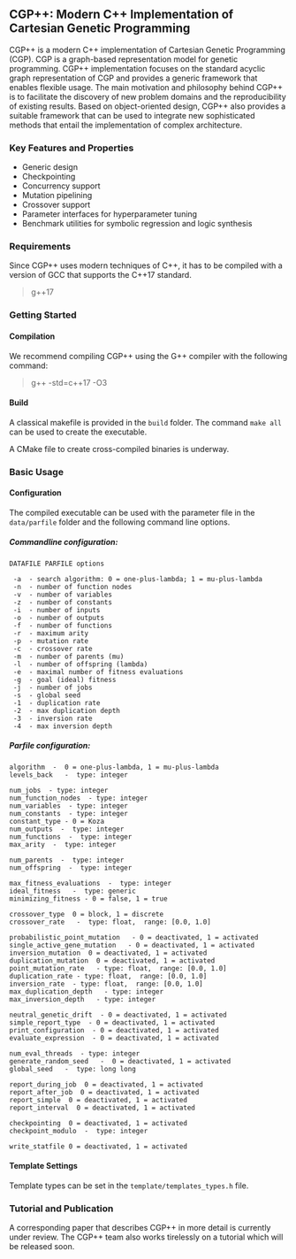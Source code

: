 ## CGP++: Modern C++ Implementation of Cartesian Genetic Programming

CGP++ is a modern C++ implementation of Cartesian Genetic Programming (CGP). CGP is a graph-based
representation model for genetic programming. CGP++ implementation focuses on the standard acyclic graph representation of CGP
and provides a generic framework that enables flexible usage. The main motivation and philosophy behind CGP++ 
is to facilitate the discovery of new problem domains and the reproducibility of existing results. Based on object-oriented design,
CGP++ also provides a suitable framework that can be used to integrate new sophisticated methods that entail the implementation of complex architecture. 

### Key Features and Properties

- Generic design
- Checkpointing
- Concurrency support
- Mutation pipelining
- Crossover support
- Parameter interfaces for hyperparameter tuning 
- Benchmark utilities for symbolic regression and logic synthesis
  

### Requirements

Since CGP++ uses modern techniques of C++, it has to be compiled with a version of GCC that supports the C++17 standard. 
> g++17

### Getting Started

#### Compilation 

We recommend compiling CGP++ using the G++ compiler with the following command: 
> g++ -std=c++17 -O3

#### Build 

A classical makefile is provided in the ```build``` folder. The command ```make all``` can be used to create the executable.

A CMake file to create cross-compiled binaries is underway. 

### Basic Usage 

#### Configuration 

The compiled executable can be used with the parameter file in the ```data/parfile``` folder and the 
following command line options.

##### Commandline configuration:
```
DATAFILE PARFILE options

 -a  - search algorithm: 0 = one-plus-lambda; 1 = mu-plus-lambda 
 -n  - number of function nodes  
 -v  - number of variables  
 -z  - number of constants 
 -i  - number of inputs  
 -o  - number of outputs 
 -f  - number of functions 
 -r  - maximum arity
 -p  - mutation rate
 -c  - crossover rate 
 -m  - number of parents (mu) 
 -l  - number of offspring (lambda) 
 -e  - maximal number of fitness evaluations
 -g  - goal (ideal) fitness 
 -j  - number of jobs
 -s  - global seed
 -1  - duplication rate 
 -2  - max duplication depth 
 -3  - inversion rate 
 -4  - max inversion depth 
```

##### Parfile configuration:
  
```
algorithm  -  0 = one-plus-lambda, 1 = mu-plus-lambda 
levels_back   -  type: integer

num_jobs  - type: integer 
num_function_nodes  - type: integer 
num_variables  - type: integer
num_constants  - type: integer
constant_type - 0 = Koza 
num_outputs  -  type: integer 
num_functions  -  type: integer 
max_arity  -  type: integer 

num_parents  -  type: integer 
num_offspring  -  type: integer

max_fitness_evaluations  -  type: integer  
ideal_fitness   -  type: generic 
minimizing_fitness - 0 = false, 1 = true 

crossover_type  0 = block, 1 = discrete 
crossover_rate   -  type: float,  range: [0.0, 1.0]

probabilistic_point_mutation   - 0 = deactivated, 1 = activated
single_active_gene_mutation   - 0 = deactivated, 1 = activated
inversion_mutation  0 = deactivated, 1 = activated
duplication_mutation  0 = deactivated, 1 = activated
point_mutation_rate   - type: float,  range: [0.0, 1.0]
duplication_rate - type: float,  range: [0.0, 1.0]
inversion_rate  - type: float,  range: [0.0, 1.0]  
max_duplication_depth   - type: integer
max_inversion_depth   - type: integer

neutral_genetic_drift  - 0 = deactivated, 1 = activated
simple_report_type  - 0 = deactivated, 1 = activated
print_configuration  - 0 = deactivated, 1 = activated  
evaluate_expression  - 0 = deactivated, 1 = activated

num_eval_threads  - type: integer   
generate_random_seed   -  0 = deactivated, 1 = activated
global_seed   -  type: long long

report_during_job  0 = deactivated, 1 = activated
report_after_job  0 = deactivated, 1 = activated
report_simple  0 = deactivated, 1 = activated
report_interval	 0 = deactivated, 1 = activated

checkpointing  0 = deactivated, 1 = activated
checkpoint_modulo  -  type: integer

write_statfile 0 = deactivated, 1 = activated
```

#### Template Settings 

Template types can be set in the ```template/templates_types.h``` file.  

### Tutorial and Publication

A corresponding paper that describes CGP++ in more detail is currently under review. The CGP++ team also works tirelessly
on a tutorial which will be released soon. 

